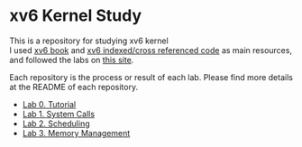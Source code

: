 # xv6 Kernel Study

This is a repository for studying xv6 kernel<br>
I used [xv6 book](https://pdos.csail.mit.edu/6.828/2016/xv6/book-rev9.pdf) and [xv6 indexed/cross referenced code](https://pdos.csail.mit.edu/6.828/2016/xv6/xv6-rev9.pdf) as main resources, and followed the labs on [this site](https://www.cs.ucr.edu/~csong/cs153/19s/xv6.html).

Each repository is the process or result of each lab. Please find more details at the README of each repository.

- [Lab 0. Tutorial](https://github.com/KimSeoYe/xv6_study/tree/main/Lab0_tutorial#readme)
- [Lab 1. System Calls](https://github.com/KimSeoYe/xv6_study/tree/main/Lab1_systemCalls#readme)
- [Lab 2. Scheduling](https://github.com/KimSeoYe/xv6_study/tree/main/Lab2_scheduling#readme)
- [Lab 3. Memory Management](https://github.com/KimSeoYe/xv6_study/tree/main/Lab3_memoryManagement#readme)
